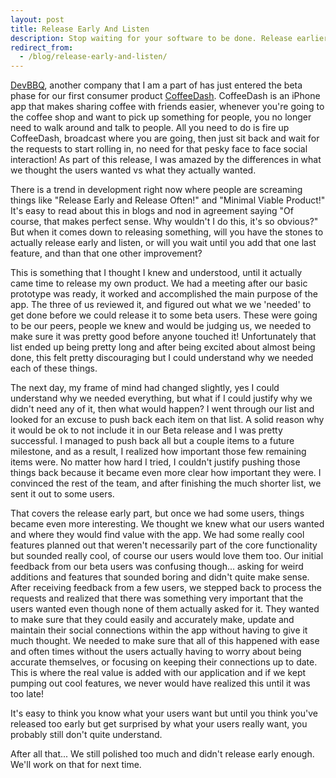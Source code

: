 ```yaml
---
layout: post
title: Release Early And Listen
description: Stop waiting for your software to be done. Release earlier.
redirect_from:
  - /blog/release-early-and-listen/
---
```


[DevBBQ](http://www.devbbq.com), another company that I am a part of has just entered the beta phase for our first consumer product [CoffeeDash](http://www.coffeedash.com). CoffeeDash is an iPhone app that makes sharing coffee with friends easier, whenever you're going to the coffee shop and want to pick up something for people, you no longer need to walk around and talk to people. All you need to do is fire up CoffeeDash, broadcast where you are going, then just sit back and wait for the requests to start rolling in, no need for that pesky face to face social interaction! As part of this release, I was amazed by the differences in what we thought the users wanted vs what they actually wanted. 

There is a trend in development right now where people are screaming things like "Release Early and Release Often!" and "Minimal Viable Product!" It's easy to read about this in blogs and nod in agreement saying "Of course, that makes perfect sense. Why wouldn't I do this, it's so obvious?" But when it comes down to releasing something, will you have the stones to actually release early and listen, or will you wait until you add that one last feature, and than that one other improvement?

This is something that I thought I knew and understood, until it actually came time to release my own product. We had a meeting after our basic prototype was ready, it worked and accomplished the main purpose of the app. The three of us reviewed it, and figured out what we we 'needed' to get done before we could release it to some beta users. These were going to be our peers, people we knew and would be judging us, we needed to make sure it was pretty good before anyone touched it! Unfortunately that list ended up being pretty long and after being excited about almost being done, this felt pretty discouraging but I could understand why we needed each of these things. 

The next day, my frame of mind had changed slightly, yes I could understand why we needed everything, but what if I could justify why we didn't need any of it, then what would happen? I went through our list and looked for an excuse to push back each item on that list. A solid reason why it would be ok to not include it in our Beta release and I was pretty successful. I managed to push back all but a couple items to a future milestone, and as a result, I realized how important those few remaining items were. No matter how hard I tried, I couldn't justify pushing those things back because it became even more clear how important they were. I convinced the rest of the team, and after finishing the much shorter list, we sent it out to some users.

That covers the release early part, but once we had some users, things became even more interesting. We thought we knew what our users wanted and where they would find value with the app. We had some really cool features planned out that weren't necessarily part of the core functionality but sounded really cool, of course our users would love them too. Our initial feedback from our beta users was confusing though... asking for weird additions and features that sounded boring and didn't quite make sense. After receiving feedback from a few users, we stepped back to process the requests and realized that there was something very important that the users wanted even though none of them actually asked for it. They wanted to make sure that they could easily and accurately make, update and maintain their social connections within the app without having to give it much thought. We needed to make sure that all of this happened with ease and often times without the users actually having to worry about being accurate themselves, or focusing on keeping their connections up to date. This is where the real value is added with our application and if we kept pumping out cool features, we never would have realized this until it was too late! 

It's easy to think you know what your users want but until you think you've released too early but get surprised by what your users really want, you probably still don't quite understand. 

After all that... We still polished too much and didn't release early enough. We'll work on that for next time.


